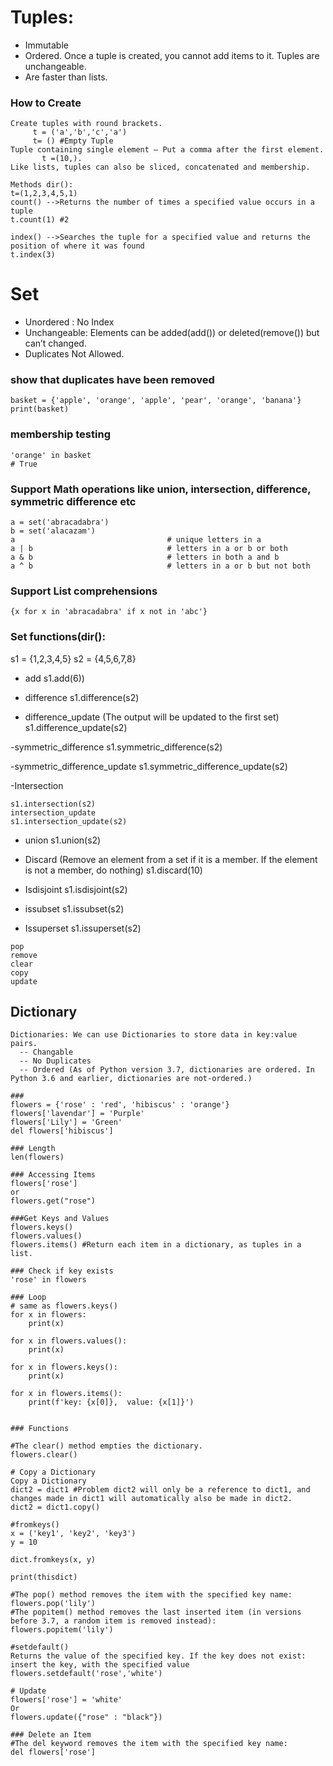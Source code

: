 # Tuples:
 - Immutable 
 - Ordered. Once a tuple is created, you cannot add items to it. Tuples are unchangeable.
 - Are faster than lists.

### How to Create
```
Create tuples with round brackets.
     t = ('a','b','c','a')
     t= () #Empty Tuple
Tuple containing single element – Put a comma after the first element.
       t =(10,).
Like lists, tuples can also be sliced, concatenated and membership.

Methods dir():
t=(1,2,3,4,5,1)
count() -->Returns the number of times a specified value occurs in a tuple
t.count(1) #2

index() -->Searches the tuple for a specified value and returns the position of where it was found
t.index(3)
```

# Set
 - Unordered : No Index
 - Unchangeable: Elements can be added(add()) or deleted(remove()) but can’t changed.
 - Duplicates Not Allowed.

### show that duplicates have been removed
```
basket = {'apple', 'orange', 'apple', 'pear', 'orange', 'banana'}
print(basket)                      
```

### membership testing
```
'orange' in basket                 
# True
```

### Support Math operations like union, intersection, difference, symmetric difference etc
```
a = set('abracadabra')
b = set('alacazam')
a                                  # unique letters in a
a | b                              # letters in a or b or both
a & b                              # letters in both a and b
a ^ b                              # letters in a or b but not both
```

### Support List comprehensions
```
{x for x in 'abracadabra' if x not in 'abc'}
```

### Set functions(dir():

s1 = {1,2,3,4,5}
s2 = {4,5,6,7,8}

- add 
 s1.add(6))

- difference
s1.difference(s2)
- difference_update (The output will be updated to the first set)
s1.difference_update(s2)

-symmetric_difference
s1.symmetric_difference(s2)

-symmetric_difference_update
s1.symmetric_difference_update(s2)

-Intersection
```
s1.intersection(s2)
intersection_update
s1.intersection_update(s2)
```

- union
s1.union(s2)

- Discard (Remove an element from a set if it is a member. If the element is not a member, do nothing)
s1.discard(10)

- Isdisjoint
s1.isdisjoint(s2)
- issubset
s1.issubset(s2)
- Issuperset
s1.issuperset(s2)

```
pop
remove
clear
copy
update
```

## Dictionary
```
Dictionaries: We can use Dictionaries to store data in key:value pairs.
  -- Changable
  -- No Duplicates
  -- Ordered (As of Python version 3.7, dictionaries are ordered. In Python 3.6 and earlier, dictionaries are not-ordered.)

###
flowers = {'rose' : 'red', 'hibiscus' : 'orange'}
flowers['lavendar'] = 'Purple'
flowers['Lily'] = 'Green'
del flowers['hibiscus']
	
### Length
len(flowers)	

### Accessing Items
flowers['rose']
or
flowers.get("rose")

###Get Keys and Values
flowers.keys()
flowers.values()
flowers.items() #Return each item in a dictionary, as tuples in a list.

### Check if key exists
'rose' in flowers

### Loop
# same as flowers.keys()
for x in flowers:
	print(x)
	
for x in flowers.values():
	print(x)
	
for x in flowers.keys():
	print(x)
	
for x in flowers.items():
	print(f'key: {x[0]},  value: {x[1]}')
	

### Functions

#The clear() method empties the dictionary.
flowers.clear()

# Copy a Dictionary
Copy a Dictionary
dict2 = dict1 #Problem dict2 will only be a reference to dict1, and changes made in dict1 will automatically also be made in dict2.
dict2 = dict1.copy()

#fromkeys()
x = ('key1', 'key2', 'key3')
y = 10

dict.fromkeys(x, y)

print(thisdict)

#The pop() method removes the item with the specified key name:
flowers.pop('lily')
#The popitem() method removes the last inserted item (in versions before 3.7, a random item is removed instead):
flowers.popitem('lily')

#setdefault()
Returns the value of the specified key. If the key does not exist: insert the key, with the specified value
flowers.setdefault('rose','white')

# Update
flowers['rose'] = 'white'
Or
flowers.update({"rose" : "black"})

### Delete an Item
#The del keyword removes the item with the specified key name:
del flowers['rose']

```





